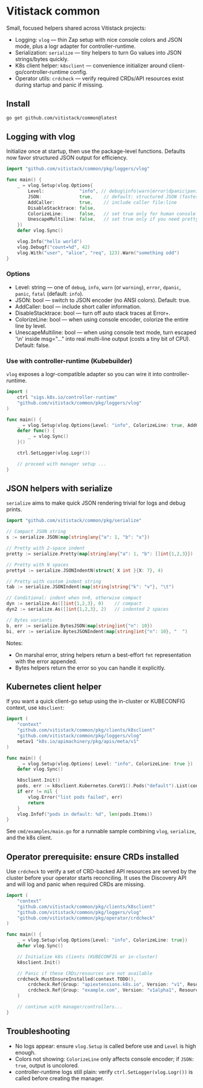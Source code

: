 # Vitistack common

Small, focused helpers shared across Vitistack projects:

- Logging: `vlog` — thin Zap setup with nice console colors and JSON mode, plus a logr adapter for controller-runtime.
- Serialization: `serialize` — tiny helpers to turn Go values into JSON strings/bytes quickly.
- K8s client helper: `k8sclient` — convenience initializer around client-go/controller-runtime config.
- Operator utils: `crdcheck` — verify required CRDs/API resources exist during startup and panic if missing.

## Install

```bash
go get github.com/vitistack/common@latest
```

## Logging with vlog

Initialize once at startup, then use the package-level functions. Defaults now favor structured JSON output for efficiency.

```go
import "github.com/vitistack/common/pkg/loggers/vlog"

func main() {
	_ = vlog.Setup(vlog.Options{
		Level:             "info", // debug|info|warn|error|dpanic|panic|fatal
		JSON:              true,    // default: structured JSON (fastest to parse)
		AddCaller:         true,    // include caller file:line
		DisableStacktrace: false,
		ColorizeLine:      false,   // set true only for human console viewing
		UnescapeMultiline: false,   // set true only if you need pretty multi-line msg rendering in text mode
	})
	defer vlog.Sync()

	vlog.Info("hello world")
	vlog.Debugf("count=%d", 42)
	vlog.With("user", "alice", "req", 123).Warn("something odd")
}
```

### Options

- Level: string — one of `debug`, `info`, `warn` (or `warning`), `error`, `dpanic`, `panic`, `fatal` (default: `info`).
- JSON: bool — switch to JSON encoder (no ANSI colors). Default: true.
- AddCaller: bool — include short caller information.
- DisableStacktrace: bool — turn off auto stack traces at Error+.
- ColorizeLine: bool — when using console encoder, colorize the entire line by level.
- UnescapeMultiline: bool — when using console text mode, turn escaped '\n' inside msg="..." into real multi-line output (costs a tiny bit of CPU). Default: false.

### Use with controller-runtime (Kubebuilder)

`vlog` exposes a logr-compatible adapter so you can wire it into controller-runtime.

```go
import (
	ctrl "sigs.k8s.io/controller-runtime"
	"github.com/vitistack/common/pkg/loggers/vlog"
)

func main() {
	_ = vlog.Setup(vlog.Options{Level: "info", ColorizeLine: true, AddCaller: true})
	defer func() {
		_ = vlog.Sync()
	}()

	ctrl.SetLogger(vlog.Logr())

	// proceed with manager setup ...
}
```

## JSON helpers with serialize

`serialize` aims to make quick JSON rendering trivial for logs and debug prints.

```go
import "github.com/vitistack/common/pkg/serialize"

// Compact JSON string
s := serialize.JSON(map[string]any{"a": 1, "b": "x"})

// Pretty with 2-space indent
pretty := serialize.Pretty(map[string]any{"a": 1, "b": []int{1,2,3}})

// Pretty with N spaces
pretty4 := serialize.JSONIndentN(struct{ X int }{X: 7}, 4)

// Pretty with custom indent string
tab := serialize.JSONIndent(map[string]string{"k": "v"}, "\t")

// Conditional: indent when n>0, otherwise compact
dyn := serialize.As([]int{1,2,3}, 0)    // compact
dyn2 := serialize.As([]int{1,2,3}, 2)   // indented 2 spaces

// Bytes variants
b, err := serialize.BytesJSON(map[string]int{"n": 10})
bi, err := serialize.BytesJSONIndent(map[string]int{"n": 10}, "  ")
```

Notes:

- On marshal error, string helpers return a best-effort `fmt` representation with the error appended.
- Bytes helpers return the error so you can handle it explicitly.

## Kubernetes client helper

If you want a quick client-go setup using the in-cluster or KUBECONFIG context, use `k8sclient`:

```go
import (
	"context"
	"github.com/vitistack/common/pkg/clients/k8sclient"
	"github.com/vitistack/common/pkg/loggers/vlog"
	metav1 "k8s.io/apimachinery/pkg/apis/meta/v1"
)

func main() {
	_ = vlog.Setup(vlog.Options{ Level: "info", ColorizeLine: true })
	defer vlog.Sync()

	k8sclient.Init()
	pods, err := k8sclient.Kubernetes.CoreV1().Pods("default").List(context.TODO(), metav1.ListOptions{})
	if err != nil {
		vlog.Error("list pods failed", err)
		return
	}
	vlog.Infof("pods in default: %d", len(pods.Items))
}
```

See `cmd/examples/main.go` for a runnable sample combining `vlog`, `serialize`, and the k8s client.

## Operator prerequisite: ensure CRDs installed

Use `crdcheck` to verify a set of CRD-backed API resources are served by the cluster before your operator starts reconciling. It uses the Discovery API and will log and panic when required CRDs are missing.

```go
import (
	"context"
	"github.com/vitistack/common/pkg/clients/k8sclient"
	"github.com/vitistack/common/pkg/loggers/vlog"
	"github.com/vitistack/common/pkg/operator/crdcheck"
)

func main() {
	_ = vlog.Setup(vlog.Options{Level: "info", ColorizeLine: true})
	defer vlog.Sync()

	// Initialize k8s clients (KUBECONFIG or in-cluster)
	k8sclient.Init()

	// Panic if these CRDs/resources are not available
	crdcheck.MustEnsureInstalled(context.TODO(),
		crdcheck.Ref{Group: "apiextensions.k8s.io", Version: "v1", Resource: "customresourcedefinitions"}, // example core CRD API
		crdcheck.Ref{Group: "example.com", Version: "v1alpha1", Resource: "widgets"},                      // your CRD plural
	)

	// continue with manager/controllers...
}
```

## Troubleshooting

- No logs appear: ensure `vlog.Setup` is called before use and `Level` is high enough.
- Colors not showing: `ColorizeLine` only affects console encoder; if `JSON: true`, output is uncolored.
- controller-runtime logs still plain: verify `ctrl.SetLogger(vlog.Logr())` is called before creating the manager.
